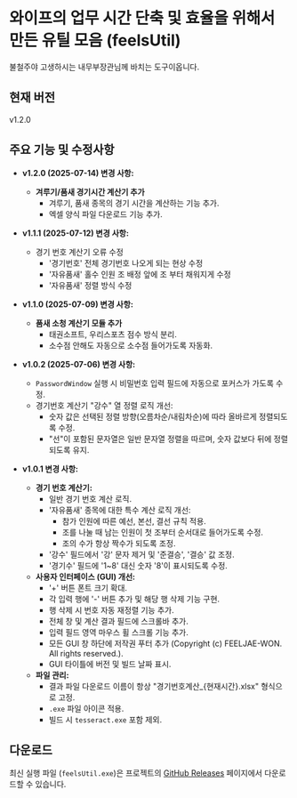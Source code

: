 # 와이프의 업무 시간 단축 및 효율을 위해서 만든 유틸 모음 (feelsUtil)

불철주야 고생하시는 내무부장관님께 바치는 도구이옵니다.

## 현재 버전

v1.2.0

## 주요 기능 및 수정사항

*   **v1.2.0 (2025-07-14) 변경 사항:**
    *   **겨루기/품새 경기시간 계산기 추가**
        *   겨루기, 품새 종목의 경기 시간을 계산하는 기능 추가.
        *   엑셀 양식 파일 다운로드 기능 추가.

*   **v1.1.1 (2025-07-12) 변경 사항:**
    *   경기 번호 계산기 오류 수정
        *   '경기번호' 전체 경기번호 나오게 되는 현상 수정
        *   '자유품새' 홀수 인원 조 배정 앞에 조 부터 채워지게 수정
        *   '자유품새' 정렬 방식 수정

*   **v1.1.0 (2025-07-09) 변경 사항:**
    *   **품새 소청 계산기 모듈 추가**
        *   태권소프트, 우리스포츠 점수 방식 분리.
        *   소수점 안해도 자동으로 소수점 들어가도록 자동화.

*   **v1.0.2 (2025-07-06) 변경 사항:**
    *   `PasswordWindow` 실행 시 비밀번호 입력 필드에 자동으로 포커스가 가도록 수정.
    *   경기번호 계산기 "강수" 열 정렬 로직 개선:
        *   숫자 값은 선택된 정렬 방향(오름차순/내림차순)에 따라 올바르게 정렬되도록 수정.
        *   "선"이 포함된 문자열은 일반 문자열 정렬을 따르며, 숫자 값보다 뒤에 정렬되도록 유지.

*   **v1.0.1 변경 사항:**
    *   **경기 번호 계산기:**
        *   일반 경기 번호 계산 로직.
        *   '자유품새' 종목에 대한 특수 계산 로직 개선:
            *   참가 인원에 따른 예선, 본선, 결선 규칙 적용.
            *   조를 나눌 때 남는 인원이 첫 조부터 순서대로 들어가도록 수정.
            *   조의 수가 항상 짝수가 되도록 조정.
        *   '강수' 필드에서 '강' 문자 제거 및 '준결승', '결승' 값 조정.
        *   '경기수' 필드에 '1~8' 대신 숫자 '8'이 표시되도록 수정.
    *   **사용자 인터페이스 (GUI) 개선:**
        *   '+' 버튼 폰트 크기 확대.
        *   각 입력 행에 '-' 버튼 추가 및 해당 행 삭제 기능 구현.
        *   행 삭제 시 번호 자동 재정렬 기능 추가.
        *   전체 창 및 계산 결과 필드에 스크롤바 추가.
        *   입력 필드 영역 마우스 휠 스크롤 기능 추가.
        *   모든 GUI 창 하단에 저작권 푸터 추가 (Copyright (c) FEELJAE-WON. All rights reserved.).
        *   GUI 타이틀에 버전 및 빌드 날짜 표시.
    *   **파일 관리:**
        *   결과 파일 다운로드 이름이 항상 "경기번호계산_{현재시간}.xlsx" 형식으로 고정.
        *   `.exe` 파일 아이콘 적용.
        *   빌드 시 `tesseract.exe` 포함 제외.

## 다운로드

최신 실행 파일 (`feelsUtil.exe`)은 프로젝트의 [GitHub Releases](https://github.com/Feeljae-Won/challenge_utils/releases) 페이지에서 다운로드할 수 있습니다.
